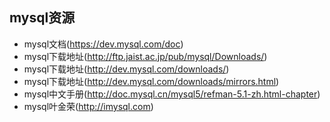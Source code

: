 ## mysql资源
- mysql文档(https://dev.mysql.com/doc)
- mysql下载地址(http://ftp.jaist.ac.jp/pub/mysql/Downloads/)
- mysql下载地址(http://dev.mysql.com/downloads/)
- mysql下载地址(http://dev.mysql.com/downloads/mirrors.html)
- mysql中文手册(http://doc.mysql.cn/mysql5/refman-5.1-zh.html-chapter)
- mysql叶金荣(http://imysql.com)
